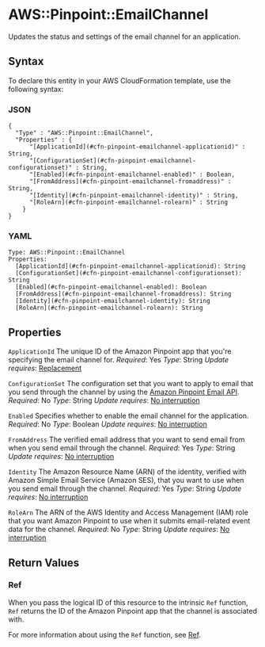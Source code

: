 # AWS::Pinpoint::EmailChannel<a name="aws-resource-pinpoint-emailchannel"></a>

Updates the status and settings of the email channel for an application\.

## Syntax<a name="aws-resource-pinpoint-emailchannel-syntax"></a>

To declare this entity in your AWS CloudFormation template, use the following syntax:

### JSON<a name="aws-resource-pinpoint-emailchannel-syntax.json"></a>

```
{
  "Type" : "AWS::Pinpoint::EmailChannel",
  "Properties" : {
      "[ApplicationId](#cfn-pinpoint-emailchannel-applicationid)" : String,
      "[ConfigurationSet](#cfn-pinpoint-emailchannel-configurationset)" : String,
      "[Enabled](#cfn-pinpoint-emailchannel-enabled)" : Boolean,
      "[FromAddress](#cfn-pinpoint-emailchannel-fromaddress)" : String,
      "[Identity](#cfn-pinpoint-emailchannel-identity)" : String,
      "[RoleArn](#cfn-pinpoint-emailchannel-rolearn)" : String
    }
}
```

### YAML<a name="aws-resource-pinpoint-emailchannel-syntax.yaml"></a>

```
Type: AWS::Pinpoint::EmailChannel
Properties:
  [ApplicationId](#cfn-pinpoint-emailchannel-applicationid): String
  [ConfigurationSet](#cfn-pinpoint-emailchannel-configurationset): String
  [Enabled](#cfn-pinpoint-emailchannel-enabled): Boolean
  [FromAddress](#cfn-pinpoint-emailchannel-fromaddress): String
  [Identity](#cfn-pinpoint-emailchannel-identity): String
  [RoleArn](#cfn-pinpoint-emailchannel-rolearn): String
```

## Properties<a name="aws-resource-pinpoint-emailchannel-properties"></a>

`ApplicationId`  <a name="cfn-pinpoint-emailchannel-applicationid"></a>
The unique ID of the Amazon Pinpoint app that you're specifying the email channel for\.
*Required*: Yes
*Type*: String
*Update requires*: [Replacement](https://docs.aws.amazon.com/AWSCloudFormation/latest/UserGuide/using-cfn-updating-stacks-update-behaviors.html#update-replacement)

`ConfigurationSet`  <a name="cfn-pinpoint-emailchannel-configurationset"></a>
The configuration set that you want to apply to email that you send through the channel by using the [Amazon Pinpoint Email API](emailAPIreference.html)\.
*Required*: No
*Type*: String
*Update requires*: [No interruption](https://docs.aws.amazon.com/AWSCloudFormation/latest/UserGuide/using-cfn-updating-stacks-update-behaviors.html#update-no-interrupt)

`Enabled`  <a name="cfn-pinpoint-emailchannel-enabled"></a>
Specifies whether to enable the email channel for the application\.
*Required*: No
*Type*: Boolean
*Update requires*: [No interruption](https://docs.aws.amazon.com/AWSCloudFormation/latest/UserGuide/using-cfn-updating-stacks-update-behaviors.html#update-no-interrupt)

`FromAddress`  <a name="cfn-pinpoint-emailchannel-fromaddress"></a>
The verified email address that you want to send email from when you send email through the channel\.
*Required*: Yes
*Type*: String
*Update requires*: [No interruption](https://docs.aws.amazon.com/AWSCloudFormation/latest/UserGuide/using-cfn-updating-stacks-update-behaviors.html#update-no-interrupt)

`Identity`  <a name="cfn-pinpoint-emailchannel-identity"></a>
The Amazon Resource Name \(ARN\) of the identity, verified with Amazon Simple Email Service \(Amazon SES\), that you want to use when you send email through the channel\.
*Required*: Yes
*Type*: String
*Update requires*: [No interruption](https://docs.aws.amazon.com/AWSCloudFormation/latest/UserGuide/using-cfn-updating-stacks-update-behaviors.html#update-no-interrupt)

`RoleArn`  <a name="cfn-pinpoint-emailchannel-rolearn"></a>
The ARN of the AWS Identity and Access Management \(IAM\) role that you want Amazon Pinpoint to use when it submits email\-related event data for the channel\.
*Required*: No
*Type*: String
*Update requires*: [No interruption](https://docs.aws.amazon.com/AWSCloudFormation/latest/UserGuide/using-cfn-updating-stacks-update-behaviors.html#update-no-interrupt)

## Return Values<a name="aws-resource-pinpoint-emailchannel-return-values"></a>

### Ref<a name="aws-resource-pinpoint-emailchannel-return-values-ref"></a>

When you pass the logical ID of this resource to the intrinsic `Ref` function, `Ref` returns the ID of the Amazon Pinpoint app that the channel is associated with\.

For more information about using the `Ref` function, see [Ref](https://docs.aws.amazon.com/AWSCloudFormation/latest/UserGuide/intrinsic-function-reference-ref.html)\.
